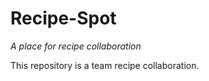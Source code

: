 # Recipe-Spot
_A place for recipe collaboration_ 

This repository is a team recipe collaboration.   
